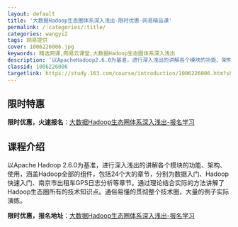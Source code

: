 ```yaml
---
layout: default
title: '大数据Hadoop生态圈体系深入浅出-限时优惠-网易精品课'
permalink: /:categories/:title/
categories: wangyi2
tags: 网易提供
cover: 1006226006.jpg
keywords: 精选网课,网易云课堂,大数据Hadoop生态圈体系深入浅出
description: '以ApacheHadoop2.6.0为基准，进行深入浅出的讲解各个模块的功能、架构、使用，涵盖Hadoop全部的组件，包'
classid: 1006226006
targetlink: https://study.163.com/course/introduction/1006226006.htm?share=1&shareId=1025206652&utm_campaign=share&utm_medium=iphoneShare&utm_source=&utm_u=1025206652
---
```


## 限时特惠

**限时优惠，火速报名**：[大数据Hadoop生态圈体系深入浅出-报名学习](https://study.163.com/course/introduction/1006226006.htm?share=1&shareId=1025206652&utm_campaign=share&utm_medium=iphoneShare&utm_source=&utm_u=1025206652)

## 课程介绍

以Apache Hadoop 2.6.0为基准，进行深入浅出的讲解各个模块的功能、架构、使用，涵盖Hadoop全部的组件，包括24个大的章节，分别为数据入门、Hadoop快速入门、南京市出租车GPS日志分析等章节。通过理论结合实际的方法讲解了Hadoop生态圈所有的技术知识点。通俗易懂的贯彻整个技术圈，大量的例子实际演练。

**限时优惠，报名地址**：[大数据Hadoop生态圈体系深入浅出-报名学习](https://study.163.com/course/introduction/1006226006.htm?share=1&shareId=1025206652&utm_campaign=share&utm_medium=iphoneShare&utm_source=&utm_u=1025206652)

